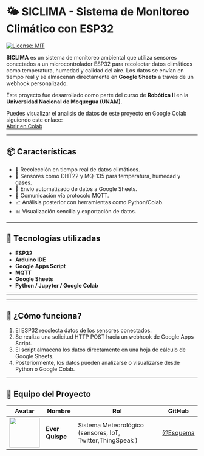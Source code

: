 # 🌤️ SICLIMA - Sistema de Monitoreo Climático con ESP32

[![License: MIT](https://img.shields.io/badge/License-MIT-green.svg)](LICENSE)

**SICLIMA** es un sistema de monitoreo ambiental que utiliza sensores conectados a un microcontrolador ESP32 para recolectar datos climáticos como temperatura, humedad y calidad del aire. Los datos se envían en tiempo real y se almacenan directamente en **Google Sheets** a través de un webhook personalizado.

Este proyecto fue desarrollado como parte del curso de **Robótica II** en la **Universidad Nacional de Moquegua (UNAM)**.

Puedes visualizar el analisis de datos de este proyecto en Google Colab siguiendo este enlace:  
[Abrir en Colab](https://colab.research.google.com/drive/1RCNS-Zv03v3Y_tpK35pkZRGBoZ_7V77F?usp=sharing)

---

## 📦 Características

- 📡 Recolección en tiempo real de datos climáticos.
- 🧪 Sensores como DHT22 y MQ-135 para temperatura, humedad y gases.
- 🔄 Envío automatizado de datos a Google Sheets.
- 🔐 Comunicación vía protocolo MQTT.
- 📈 Análisis posterior con herramientas como Python/Colab.
- 📊 Visualización sencilla y exportación de datos.

---

## 🧰 Tecnologías utilizadas

- **ESP32**
- **Arduino IDE**
- **Google Apps Script**
- **MQTT**
- **Google Sheets**
- **Python / Jupyter / Google Colab**

---


---

## 🚀 ¿Cómo funciona?

1. El ESP32 recolecta datos de los sensores conectados.
2. Se realiza una solicitud HTTP POST hacia un webhook de Google Apps Script.
3. El script almacena los datos directamente en una hoja de cálculo de Google Sheets.
4. Posteriormente, los datos pueden analizarse o visualizarse desde Python o Google Colab.

---

## 👥 Equipo del Proyecto

| Avatar | Nombre | Rol | GitHub |
|--------|--------|-----|--------|
| <img src="https://github.com/Esquema.png" width="80" height="80" /> | **Ever Quispe** | Sistema Meteorológico (sensores, IoT, Twitter,ThingSpeak ) | [@Esquema](https://github.com/Esquema) |



